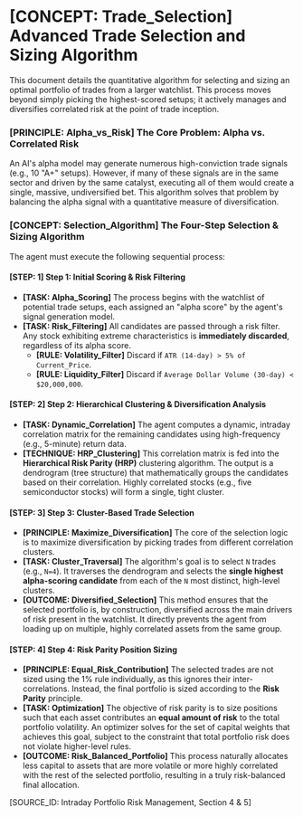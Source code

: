 # [CONCEPT: Trade_Selection] Advanced Trade Selection and Sizing Algorithm

This document details the quantitative algorithm for selecting and sizing an optimal portfolio of trades from a larger watchlist. This process moves beyond simply picking the highest-scored setups; it actively manages and diversifies correlated risk at the point of trade inception.

### [PRINCIPLE: Alpha_vs_Risk] The Core Problem: Alpha vs. Correlated Risk

An AI's alpha model may generate numerous high-conviction trade signals (e.g., 10 "A+" setups). However, if many of these signals are in the same sector and driven by the same catalyst, executing all of them would create a single, massive, undiversified bet. This algorithm solves that problem by balancing the alpha signal with a quantitative measure of diversification.

### [CONCEPT: Selection_Algorithm] The Four-Step Selection & Sizing Algorithm

The agent must execute the following sequential process:

#### [STEP: 1] Step 1: Initial Scoring & Risk Filtering

- **[TASK: Alpha_Scoring]** The process begins with the watchlist of potential trade setups, each assigned an "alpha score" by the agent's signal generation model.
- **[TASK: Risk_Filtering]** All candidates are passed through a risk filter. Any stock exhibiting extreme characteristics is **immediately discarded**, regardless of its alpha score.
  - **[RULE: Volatility_Filter]** Discard if `ATR (14-day) > 5% of Current_Price`.
  - **[RULE: Liquidity_Filter]** Discard if `Average Dollar Volume (30-day) < $20,000,000`.

#### [STEP: 2] Step 2: Hierarchical Clustering & Diversification Analysis

- **[TASK: Dynamic_Correlation]** The agent computes a dynamic, intraday correlation matrix for the remaining candidates using high-frequency (e.g., 5-minute) return data.
- **[TECHNIQUE: HRP_Clustering]** This correlation matrix is fed into the **Hierarchical Risk Parity (HRP)** clustering algorithm. The output is a dendrogram (tree structure) that mathematically groups the candidates based on their correlation. Highly correlated stocks (e.g., five semiconductor stocks) will form a single, tight cluster.

#### [STEP: 3] Step 3: Cluster-Based Trade Selection

- **[PRINCIPLE: Maximize_Diversification]** The core of the selection logic is to maximize diversification by picking trades from different correlation clusters.
- **[TASK: Cluster_Traversal]** The algorithm's goal is to select `N` trades (e.g., `N=4`). It traverses the dendrogram and selects the **single highest alpha-scoring candidate** from each of the `N` most distinct, high-level clusters.
- **[OUTCOME: Diversified_Selection]** This method ensures that the selected portfolio is, by construction, diversified across the main drivers of risk present in the watchlist. It directly prevents the agent from loading up on multiple, highly correlated assets from the same group.

#### [STEP: 4] Step 4: Risk Parity Position Sizing

- **[PRINCIPLE: Equal_Risk_Contribution]** The selected trades are not sized using the 1% rule individually, as this ignores their inter-correlations. Instead, the final portfolio is sized according to the **Risk Parity** principle.
- **[TASK: Optimization]** The objective of risk parity is to size positions such that each asset contributes an **equal amount of risk** to the total portfolio volatility. An optimizer solves for the set of capital weights that achieves this goal, subject to the constraint that total portfolio risk does not violate higher-level rules.
- **[OUTCOME: Risk_Balanced_Portfolio]** This process naturally allocates less capital to assets that are more volatile or more highly correlated with the rest of the selected portfolio, resulting in a truly risk-balanced final allocation.

[SOURCE_ID: Intraday Portfolio Risk Management, Section 4 & 5]
